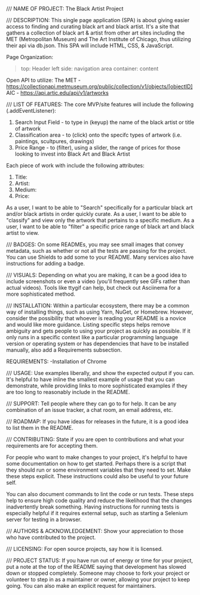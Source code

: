 ///
NAME OF PROJECT: 
The Black Artist Project

///
DESCRIPTION:
This single page application (SPA) is about giving easier access to finding and curating black art and black artist. It's a site that gathers a collection of black art & artist from other art sites including the MET (Metropolitan Museum) and The Art Institute of Chicago, thus utilizing their api via db.json. This SPA will include HTML, CSS, & JavaScript.

Page Organization:
>top: Header
>left side: navigation area
>container: content

Open API to utilize:
The MET - https://collectionapi.metmuseum.org/public/collection/v1/objects/[objectID]
AIC - https://api.artic.edu/api/v1/artworks


///
LIST OF FEATURES:
The core MVP/site features will include the following (.addEventListener):

1. Search Input Field - to type in (keyup) the name of the black artist or title of artwork
2. Classification area - to (click) onto the specifc types of artwork (i.e. paintings, scultpures, drawings)
3. Price Range - to (filter), using a slider, the range of prices for those looking to invest into Black Art and Black Artist


Each piece of work with include the following attributes:
1. Title:
2. Artist:
3. Medium:
4. Price:

As a user, I want to be able to "Search" specifically for a particular black art and/or black artists in order quickly curate.
As a user, I want to be able to "classify" and view only the artwork that pertains to a specific medium.
As a user, I want to be able to "filter" a specific price range of black art and black artist to view.

///
BADGES:
On some READMEs, you may see small images that convey metadata, such as whether or not all the tests are passing for the project. You can use Shields to add some to your README. Many services also have instructions for adding a badge.

///
VISUALS:
Depending on what you are making, it can be a good idea to include screenshots or even a video (you'll frequently see GIFs rather than actual videos). Tools like ttygif can help, but check out Asciinema for a more sophisticated method.

///
INSTALLATION:
Within a particular ecosystem, there may be a common way of installing things, such as using Yarn, NuGet, or Homebrew. However, consider the possibility that whoever is reading your README is a novice and would like more guidance. Listing specific steps helps remove ambiguity and gets people to using your project as quickly as possible. If it only runs in a specific context like a particular programming language version or operating system or has dependencies that have to be installed manually, also add a Requirements subsection.


REQUIREMENTS:
-Installation of Chrome

///
USAGE:
Use examples liberally, and show the expected output if you can. It's helpful to have inline the smallest example of usage that you can demonstrate, while providing links to more sophisticated examples if they are too long to reasonably include in the README.

///
SUPPORT:
Tell people where they can go to for help. It can be any combination of an issue tracker, a chat room, an email address, etc.

///
ROADMAP:
If you have ideas for releases in the future, it is a good idea to list them in the README.

///
CONTRIBUTING:
State if you are open to contributions and what your requirements are for accepting them.

For people who want to make changes to your project, it's helpful to have some documentation on how to get started. Perhaps there is a script that they should run or some environment variables that they need to set. Make these steps explicit. These instructions could also be useful to your future self.

You can also document commands to lint the code or run tests. These steps help to ensure high code quality and reduce the likelihood that the changes inadvertently break something. Having instructions for running tests is especially helpful if it requires external setup, such as starting a Selenium server for testing in a browser.

///
AUTHORS & ACKNOWLEDGEMENT:
Show your appreciation to those who have contributed to the project.

///
LICENSING:
For open source projects, say how it is licensed.

///
PROJECT STATUS:
If you have run out of energy or time for your project, put a note at the top of the README saying that development has slowed down or stopped completely. Someone may choose to fork your project or volunteer to step in as a maintainer or owner, allowing your project to keep going. You can also make an explicit request for maintainers.
